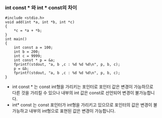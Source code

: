 ### int const * 와 int * const의 차이
 ```
 #include <stdio.h>
 void add(int *a, int *b, int *c)
 {
     *c = *a + *b;
 }
 int main()
 {
     int const a = 100;
     int b = 200;
     int c = 9999;
     int const * p = &a;
     fprintf(stdout, "a, b ,c : %d %d %d\n", p, b, c);
     p = &b;
     fprintf(stdout, "a, b ,c : %d %d %d\n", p, b, c);
 }
```
* int const * 는 const int형을 가리키는 포인터로 포인터 값은 변경이 가능하므로 다른 것을 가리킬 수 있으나 내부의 int 값은 const로 선언되어 변경이 불가능합니다.
* int* const 는 const 포인터가 int형을 가리키고 있으므로 포인터의 값은 변경이 불가능하고 내부의 int형으로 표현된 값은 변경이 가능합니다. 
